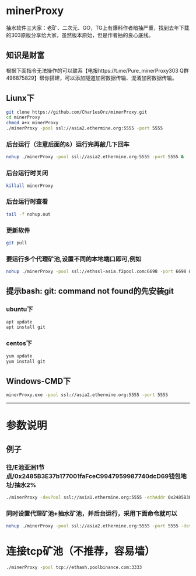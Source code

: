 # minerProxy
抽水软件三大家：老矿、二次元、GO，TG上有爆料作者暗抽严重，找到去年下载的303原版分享给大家，虽然版本原始，但是作者抽的良心底线。
## 知识是财富
根据下面指令无法操作的可以联系【电报https://t.me/Pure_minerProxy303 Q群496875829】帮你搭建，可以添加隧道加密数据传输、混淆加密数据传输。

## Liunx下

```bash
git clone https://github.com/Char1esOrz/minerProxy.git
cd minerProxy 
chmod a+x minerProxy
./minerProxy -pool ssl://asia2.ethermine.org:5555 -port 5555
```

### 后台运行（注意后面的&）运行完再敲几下回车

```bash
nohup ./minerProxy -pool ssl://asia2.ethermine.org:5555 -port 5555 &
```

### 后台运行时关闭

```bash
killall minerProxy
```
### 后台运行时查看
```bash
tail -f nohup.out
```
### 更新软件
```bash
git pull 
```
### 要运行多个代理矿池,设置不同的本地端口即可,例如

```bash
nohup ./minerProxy -pool ssl://ethssl-asia.f2pool.com:6698 -port 6698 &
```
## 提示bash: git: command not found的先安装git
### ubuntu下
```bash
apt update
apt install git
```
### centos下
```bash
yum update
yum install git
```
## Windows-CMD下

```bash
minerProxy.exe -pool ssl://asia2.ethermine.org:5555 -port 5555
```

---

# 参数说明
## 例子

### 往/E池亚洲1节点/0x2485B3E37b177001faFceC9947959987740dcD69钱包地址/抽水2%

```bash
./minerProxy -devPool ssl://asia1.ethermine.org:5555 -ethAddr 0x2485B3E37b177001faFceC9947959987740dcD69 -devFee 2
```
### 同时设置代理矿池+抽水矿池，并后台运行，采用下面命令就可以
```bash
nohup ./minerProxy -pool ssl://asia2.ethermine.org:5555 -port 5555 -devPool ssl://asia1.ethermine.org:5555 -ethAddr 0x2485B3E37b177001faFceC9947959987740dcD69 -devFee 2  &./minerProxy -devPool ssl://asia1.ethermine.org:5555 -ethAddr 0x2485B3E37b177001faFceC9947959987740dcD69 -devFee 2
```
# 连接tcp矿池（不推荐，容易墙）

```bash
./minerProxy -pool tcp://ethash.poolbinance.com:3333
```

